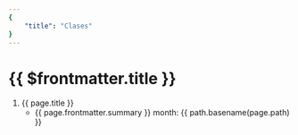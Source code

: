 ```yaml
---
{
    "title": "Clases"
}
---
```


# {{ $frontmatter.title }}

<script>
    const path= require('path');
    export default { 
        data() {
            return {
                path: path,
                currentMonth: 0
            }
        },
        methods: {
            getMonth(page) {
                let m = /\d+\b.\b(\d+)/.exec(page.relativePath);
                return m? Number(m[1]) : null
            }
        },
        computed: {
            classFiles() {                
                return this.$site.pages.filter(page => /clases.\d+/.test(page.relativePath));
            }, 
        }
    }
</script>

<ol>        
    <li v-for="page in classFiles"> <a :href="path.basename(page.path)">{{ page.title }}</a> 
    <ul><li>{{ page.frontmatter.summary }} month: {{ path.basename(page.path) }}</li></ul>
    </li>
</ol>

<!--
<ol>        
    <li v-for="page in classFiles"> <a :href="path.basename(page.path)">{{ page.title }}</a> 
    <pre style="color: white">
    {{ page}}
    </pre>
    </li>
</ol>

## Classes during the month of February

* [Lunes 2022/02/14](2022-02-14-leccion.html)

Introducción a la metodología de trabajo, primeras tareas y prácticas, bibliografía, sistema de evaluación, TFA, etc.
-->
